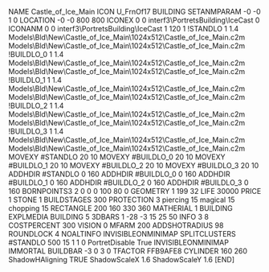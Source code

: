 NAME Castle_of_Ice_Main
ICON U_FrnOf17
BUILDING
SETANMPARAM -0 -0 1 0
LOCATION -0 -0 800 800
ICONEX 0 0 interf3\PortretsBuilding\IceCast 0
ICONANM 0 0 interf3\PortretsBuilding\IceCast 1 120 1
!STANDLO      1 1.4 Models\Bld\New\Castle_of_Ice_Main\1024x512\Castle_of_Ice_Main.c2m Models\Bld\New\Castle_of_Ice_Main\1024x512\Castle_of_Ice_Main.c2m
!BUILDLO_0    1 1.4 Models\Bld\New\Castle_of_Ice_Main\1024x512\Castle_of_Ice_Main.c2m Models\Bld\New\Castle_of_Ice_Main\1024x512\Castle_of_Ice_Main.c2m
!BUILDLO_1    1 1.4 Models\Bld\New\Castle_of_Ice_Main\1024x512\Castle_of_Ice_Main.c2m Models\Bld\New\Castle_of_Ice_Main\1024x512\Castle_of_Ice_Main.c2m
!BUILDLO_2    1 1.4 Models\Bld\New\Castle_of_Ice_Main\1024x512\Castle_of_Ice_Main.c2m Models\Bld\New\Castle_of_Ice_Main\1024x512\Castle_of_Ice_Main.c2m
!BUILDLO_3    1 1.4 Models\Bld\New\Castle_of_Ice_Main\1024x512\Castle_of_Ice_Main.c2m Models\Bld\New\Castle_of_Ice_Main\1024x512\Castle_of_Ice_Main.c2m
MOVEXY #STANDLO    20 10
MOVEXY #BUILDLO_0  20 10
MOVEXY #BUILDLO_1  20 10
MOVEXY #BUILDLO_2  20 10
MOVEXY #BUILDLO_3  20 10
ADDHDIR #STANDLO 0 160
ADDHDIR #BUILDLO_0 0 160
ADDHDIR #BUILDLO_1 0 160
ADDHDIR #BUILDLO_2 0 160
ADDHDIR #BUILDLO_3 0 160
BORNPOINTS3 2 0 0 0 100 80 0
GEOMETRY 1 199 32
LIFE     30000
PRICE 1 STONE 1
BUILDSTAGES 300
PROTECTION 3 piercing 15 magical 15 chopping 15
RECTANGLE    200 160 330 360
MATHERIAL 1 BUILDING
EXPLMEDIA BUILDING 5
3DBARS 1 -28 -3 15 25 50
INFO 3 8
COSTPERCENT 300
VISION 0
MFARM 200
ADDSHOTRADIUS 98
ROUNDLOCK 4
NOALTINFO
INVISIBLEONMINIMAP
SPLITCLUSTERS #STANDLO 500 15 1 1 0
PortretDisable True
INVISIBLEONMINIMAP
IMMORTAL
BUILDBAR -3 0 3 0
TFACTOR FFB9AFE8
CYLINDER 160 260
ShadowHAligning TRUE
ShadowScaleX 1.6
ShadowScaleY 1.6
[END]
